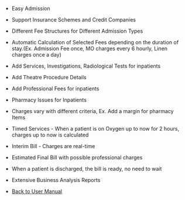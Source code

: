 * Easy Admission
* Support Insurance Schemes and Credit Companies
* Different Fee Structures for Different Admission Types
* Automatic Calculation of Selected Fees depending on the duration of stay.(Ex. Admission Fee once, MO charges every 6 hourly, Linen charges once a day)
* Add Services, Investigations, Radiological Tests for inpatients
* Add Theatre Procedure Details
* Add Professional Fees for inpatients
* Pharmacy Issues for Inpatients
* Charges vary with different criteria, Ex. Add a margin for pharmacy Items
* Timed Services - When a patient is on Oxygen up to now for 2 hours, charges up to now is calculated
* Interim Bill - Charges are real-time
* Estimated Final Bill with possible professional charges
* When a patient is discharged, the bill is ready, no need to wait
* Extensive Business Analysis Reports





* [Back to User Manual](https://github.com/hmislk/hmis/wiki/User-Manual)